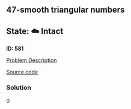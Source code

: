 ## 47-smooth triangular numbers

## State: :cloud: **Intact**

**ID: 581**

[Problem Description](https://projecteuler.net/problem=581)

[Source code](main.cpp)

### Solution
0